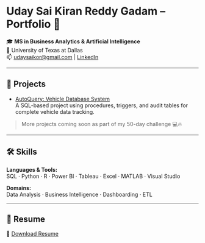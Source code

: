 # Uday Sai Kiran Reddy Gadam – Portfolio 🚀

🎓 **MS in Business Analytics & Artificial Intelligence**  
📍 University of Texas at Dallas  
📫 udaysaikor@gmail.com | [LinkedIn](https://www.linkedin.com/in/uday-sai-kiran-reddy-gadam-2b1813233)

---

## 📌 Projects

- [AutoQuery: Vehicle Database System](https://github.com/UdayReddy5450/Auto-Query)  
  A SQL-based project using procedures, triggers, and audit tables for complete vehicle data tracking.

> More projects coming soon as part of my 50-day challenge 💻🔥

---

## 🛠️ Skills

**Languages & Tools:**  
SQL · Python · R · Power BI · Tableau · Excel · MATLAB · Visual Studio

**Domains:**  
Data Analysis · Business Intelligence · Dashboarding · ETL

---

## 🧾 Resume

📄 [Download Resume](./UdaySai_Resume.pdf)